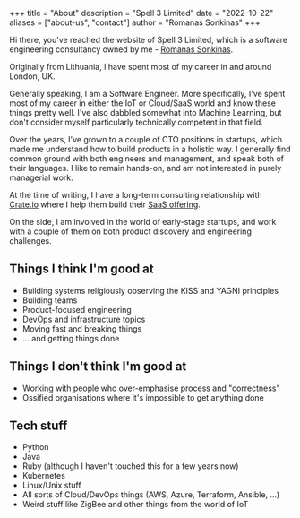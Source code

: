 +++
title = "About"
description = "Spell 3 Limited"
date = "2022-10-22"
aliases = ["about-us", "contact"]
author = "Romanas Sonkinas"
+++

Hi there, you've reached the website of Spell 3 Limited, which is a software engineering
consultancy owned by me - [Romanas Sonkinas](https://www.linkedin.com/in/romanas667).

Originally from Lithuania, I have spent most of my career in and around London, UK.

Generally speaking, I am a Software Engineer. More specifically, I've spent most of
my career in either the IoT or Cloud/SaaS world and know these things pretty well. I've also
dabbled somewhat into Machine Learning, but don't consider myself particularly technically 
competent in that field. 

Over the years, I've grown to a couple of CTO positions in startups, which made me understand
how to build products in a holistic way. I generally find common ground with both engineers
and management, and speak both of their languages. I like to remain hands-on, and am
not interested in purely managerial work. 

At the time of writing, I have a long-term consulting relationship with [Crate.io](https://crate.io/) 
where I help them build their [SaaS offering](https://crate.io/products/cratedb-cloud).

On the side, I am involved in the world of early-stage startups, and work with a couple
of them on both product discovery and engineering challenges. 

## Things I think I'm good at

* Building systems religiously observing the KISS and YAGNI principles
* Building teams 
* Product-focused engineering
* DevOps and infrastructure topics
* Moving fast and breaking things
* ... and getting things done

## Things I don't think I'm good at

* Working with people who over-emphasise process and "correctness"
* Ossified organisations where it's impossible to get anything done

## Tech stuff

* Python
* Java
* Ruby (although I haven't touched this for a few years now)
* Kubernetes
* Linux/Unix stuff
* All sorts of Cloud/DevOps things (AWS, Azure, Terraform, Ansible, ...)
* Weird stuff like ZigBee and other things from the world of IoT